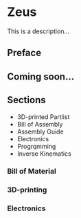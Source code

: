 # Zeus  

This is a description...  

## Preface  

## Coming soon...  

## Sections

* 3D-printed Partlist
* Bill of Assembly
* Assembly Guide
* Electronics
* Progrqmming
* Inverse Kinematics

### Bill of Material

### 3D-printing

### Electronics
